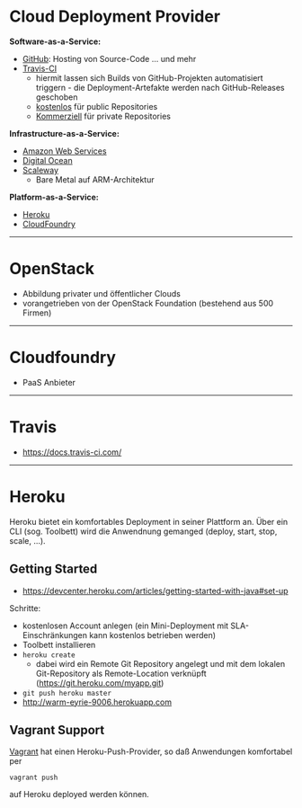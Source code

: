 # Cloud Deployment Provider

**Software-as-a-Service:**
* [GitHub](https://github.com/): Hosting von Source-Code ... und mehr
* [Travis-CI](https://travis-ci.org/)
  * hiermit lassen sich Builds von GitHub-Projekten automatisiert triggern - die Deployment-Artefakte werden nach GitHub-Releases geschoben
  * [kostenlos](https://travis-ci.org/) für public Repositories 
  * [Kommerziell](https://travis-ci.com/) für private Repositories 

**Infrastructure-as-a-Service:**
* [Amazon Web Services](https://aws.amazon.com) 
* [Digital Ocean](https://www.digitalocean.com/)
* [Scaleway](https://www.scaleway.com/) 
  * Bare Metal auf ARM-Architektur

**Platform-as-a-Service:**
* [Heroku](https://devcenter.heroku.com/categories/java)
* [CloudFoundry](https://www.cloudfoundry.org)

---

# OpenStack
* Abbildung privater und öffentlicher Clouds
* vorangetrieben von der OpenStack Foundation (bestehend aus 500 Firmen)

---

# Cloudfoundry
* PaaS Anbieter

---

# Travis
* https://docs.travis-ci.com/

---

# Heroku
Heroku bietet ein komfortables Deployment in seiner Plattform an. Über ein CLI (sog. Toolbett) wird die Anwendnung gemanged (deploy, start, stop, scale, ...).

## Getting Started
* https://devcenter.heroku.com/articles/getting-started-with-java#set-up

Schritte:
* kostenlosen Account anlegen (ein Mini-Deployment mit SLA-Einschränkungen kann kostenlos betrieben werden)
* Toolbett installieren
* ``heroku create``
  * dabei wird ein Remote Git Repository angelegt und mit dem lokalen Git-Repository als Remote-Location verknüpft (https://git.heroku.com/myapp.git)
* ``git push heroku master``
* http://warm-eyrie-9006.herokuapp.com

## Vagrant Support
[Vagrant](vagrant.md) hat einen Heroku-Push-Provider, so daß Anwendungen komfortabel per

    vagrant push
    
auf Heroku deployed werden können.

